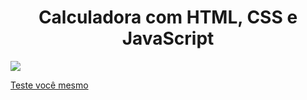 <h1 align="center" >Calculadora com HTML, CSS e JavaScript</h1>
<img src="https://cdn.discordapp.com/attachments/1052029956865151072/1052032289028178000/image.png"/>

<a align="center" href="https://github.com/imFreitas/CalculadoraJS/tree/main/calculadora"> Teste você mesmo </a>



